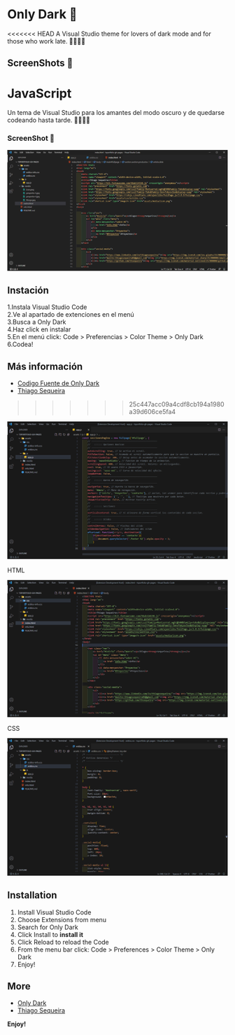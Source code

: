 # Only Dark 🖤

<<<<<<< HEAD
A Visual Studio theme for lovers of dark mode and for those who work late. 👨‍💻👩‍💻

## ScreenShots 🌙

JavaScript
=======
Un tema de Visual Studio para los amantes del modo oscuro y de quedarse codeando hasta tarde. 👨‍💻👩‍💻

### ScreenShot 🌙

![](icons/onlydark-img.PNG)

## Instación

1.Instala Visual Studio Code <br>
2.Ve al apartado de extenciones en el menú<br>
3.Busca a Only Dark<br>
4.Haz click en instalar<br>
5.En el menú click: Code > Preferencias > Color Theme > Only Dark<br>
6.Codea!

## Más información
* [Codigo Fuente de Only Dark](https://github.com/thsequeira/OnlyDark-VScodeTheme)
* [Thiago Sequeira](https://www.linkedin.com/in/thiagosequeira/)
>>>>>>> 25c447acc09a4cdf8cb194a1980a39d606ce5fa4

![](icons/screenshot-1.PNG)

HTML

![](icons/screenshot-2.PNG)

CSS

![](icons/screenshot-3.PNG)


## Installation

1. Install Visual Studio Code <br>
2. Choose Extensions from menu<br>
3. Search for Only Dark<br>
4. Click Install to <strong>install it</strong><br>
5. Click Reload to reload the Code
6. From the menu bar click: Code > Preferences > Color Theme > Only Dark<br>
7. Enjoy!

## More
* [Only Dark](https://github.com/thsequeira/OnlyDark-VScodeTheme)
* [Thiago Sequeira](https://www.linkedin.com/in/thiagosequeira/)

**Enjoy!**
